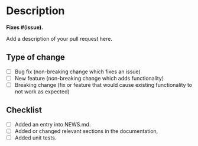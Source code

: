 # Description

**Fixes #(issue).**

Add a description of your pull request here.

## Type of change

- [ ] Bug fix (non-breaking change which fixes an issue)
- [ ] New feature (non-breaking change which adds functionality)
- [ ] Breaking change (fix or feature that would cause existing functionality to not work as expected)

## Checklist

- [ ] Added an entry into NEWS.md.
- [ ] Added or changed relevant sections in the documentation,
- [ ] Added unit tests.